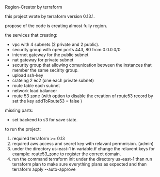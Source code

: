 Region-Creator by terraform

this project wrote by terraform version 0.13.1.

propose of the code is creating almost fully region.

the services that creating:
  * vpc with 4 subnets (2 private and 2 public).
  * security group with open ports 443, 80 from 0.0.0.0/0
  * internet gateway for the public subnet
  * nat gateway for private subnet
  * security group that allowing comunication between the instances that member the same secirity group.
  * upload ssh-key
  * crateing 2 ec2 (one each private subnet)
  * route table each subnet
  * network load balancer
  * route 53 zone (with option to disable the creation of route53 record by set the key addToRoute53 = false )

missing parts:
  * set backend to s3 for save state.

to run the project:
  1. required terraform >= 0.13
  2. required aws access and secret key with relavant permmision. (admin)
  2. under the directory us-east-1 in variable.tf change the relavent keys for example: route53_zone to register the correct domain.
  3. run the command terraform init under the directory us-east-1
  than run terraform plan to make sure everything plans as expected and than terraform apply --auto-approve




